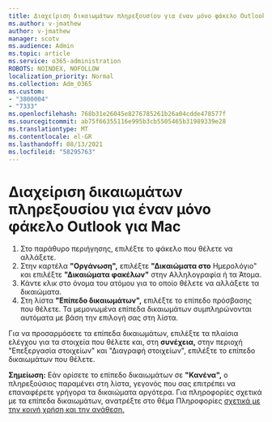 ```yaml
---
title: Διαχείριση δικαιωμάτων πληρεξουσίου για έναν μόνο φάκελο Outlook για Mac
ms.author: v-jmathew
author: v-jmathew
manager: scotv
ms.audience: Admin
ms.topic: article
ms.service: o365-administration
ROBOTS: NOINDEX, NOFOLLOW
localization_priority: Normal
ms.collection: Adm_O365
ms.custom:
- "3800004"
- "7333"
ms.openlocfilehash: 768b31e26045e8276785261b26a04cdde478577f
ms.sourcegitcommit: ab75f66355116e995b3cb5505465b31989339e28
ms.translationtype: MT
ms.contentlocale: el-GR
ms.lasthandoff: 08/13/2021
ms.locfileid: "58295763"
---
```

# <a name="manage-delegate-permissions-for-a-single-folder-in-outlook-for-mac"></a>Διαχείριση δικαιωμάτων πληρεξουσίου για έναν μόνο φάκελο Outlook για Mac

1. Στο παράθυρο περιήγησης, επιλέξτε το φάκελο που θέλετε να αλλάξετε.
2. Στην καρτέλα **"Οργάνωση",** επιλέξτε **"Δικαιώματα στο** Ημερολόγιο" και επιλέξτε **"Δικαιώματα φακέλων"** στην Αλληλογραφία ή τα Άτομα.
3. Κάντε κλικ στο όνομα του ατόμου για το οποίο θέλετε να αλλάξετε τα δικαιώματα.
4. Στη λίστα **"Επίπεδο δικαιωμάτων",** επιλέξτε το επίπεδο πρόσβασης που θέλετε. Τα μεμονωμένα επίπεδα δικαιωμάτων συμπληρώνονται αυτόματα με βάση την επιλογή σας στη λίστα.

Για να προσαρμόσετε τα επίπεδα δικαιωμάτων, επιλέξτε τα πλαίσια  ελέγχου για τα στοιχεία που θέλετε και, στη **συνέχεια,** στην περιοχή "Επεξεργασία στοιχείων" και "Διαγραφή στοιχείων", επιλέξτε το επίπεδο δικαιωμάτων που θέλετε.

**Σημείωση:** Εάν ορίσετε το επίπεδο δικαιωμάτων σε **"Κανένα",** ο πληρεξούσιος παραμένει στη λίστα, γεγονός που σας επιτρέπει να επαναφέρετε γρήγορα τα δικαιώματα αργότερα. Για πληροφορίες σχετικά με τα επίπεδα δικαιωμάτων, ανατρέξτε στο θέμα Πληροφορίες [σχετικά με την κοινή χρήση και την ανάθεση.](https://support.microsoft.com/office/options-for-sharing-and-delegating-folders-in-outlook-for-mac-480d8054-68ce-4150-ba1e-b9b7f2fc4ce5)
